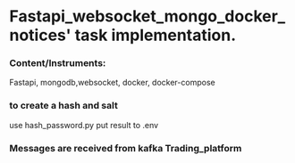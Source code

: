# Fastapi_websocket_mongo_docker_notices' task implementation.
### Content/Instruments:
Fastapi, mongodb,websocket, docker, docker-compose
### to create a hash and salt

use hash_password.py <your password>
put result to .env

### Messages are received from kafka Trading_platform